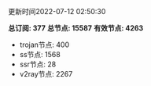更新时间2022-07-12 02:50:30

**总订阅: 377**
**总节点: 15587**
**有效节点: 4263**
- trojan节点: 400
- ss节点: 1568
- ssr节点: 28
- v2ray节点: 2267
